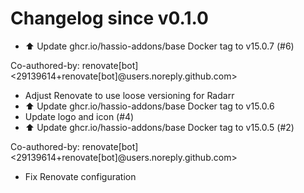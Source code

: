 # Changelog since v0.1.0
- ⬆️ Update ghcr.io/hassio-addons/base Docker tag to v15.0.7 (#6)

Co-authored-by: renovate[bot] <29139614+renovate[bot]@users.noreply.github.com> 
- Adjust Renovate to use loose versioning for Radarr 
- ⬆️ Update ghcr.io/hassio-addons/base Docker tag to v15.0.6 
- Update logo and icon (#4) 
- ⬆️ Update ghcr.io/hassio-addons/base Docker tag to v15.0.5 (#2)

Co-authored-by: renovate[bot] <29139614+renovate[bot]@users.noreply.github.com> 
- Fix Renovate configuration 
